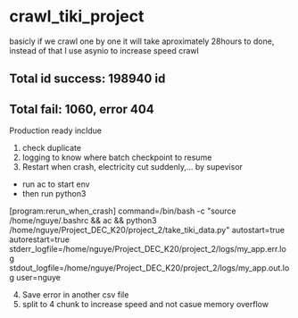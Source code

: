 # crawl_tiki_project
basicly if we crawl one by one it will take aproximately 28hours to done, instead of that I use asynio to increase speed crawl
## Total id success: 198940 id 
## Total fail: 1060, error 404 

Production ready incldue 
1. check duplicate
2. logging to know where batch checkpoint to resume
3. Restart when crash, electricity cut suddenly,... by supevisor
- run ac to start env
- then run python3

[program:rerun_when_crash]
command=/bin/bash -c "source /home/nguye/.bashrc && ac && python3 /home/nguye/Project_DEC_K20/project_2/take_tiki_data.py"
autostart=true
autorestart=true
stderr_logfile=/home/nguye/Project_DEC_K20/project_2/logs/my_app.err.log
stdout_logfile=/home/nguye/Project_DEC_K20/project_2/logs/my_app.out.log
user=nguye

4. Save error in another csv file
5. split to 4 chunk to increase speed and not casue memory overflow

